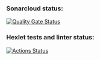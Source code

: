### Sonarcloud status:
[![Quality Gate Status](https://sonarcloud.io/api/project_badges/measure?project=Glazoff_frontend-project-44&metric=alert_status)](https://sonarcloud.io/summary/new_code?id=Glazoff_frontend-project-44)

### Hexlet tests and linter status:
[![Actions Status](https://github.com/Glazoff/frontend-project-44/actions/workflows/hexlet-check.yml/badge.svg)](https://github.com/Glazoff/frontend-project-44/actions)
